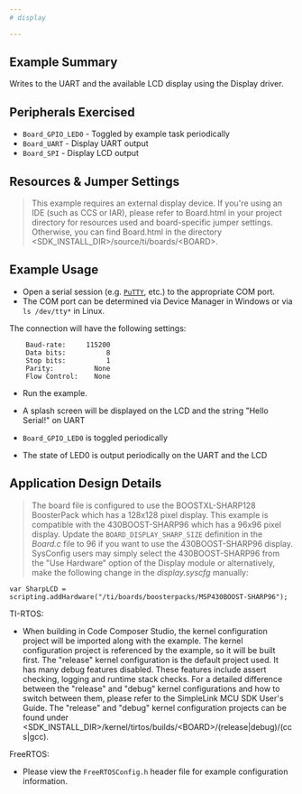 ```yaml
---
# display

---
```


## Example Summary

Writes to the UART and the available LCD display using the Display driver.

## Peripherals Exercised

* `Board_GPIO_LED0` - Toggled by example task periodically
* `Board_UART` - Display UART output
* `Board_SPI` - Display LCD output

## Resources & Jumper Settings

> This example requires an external display device.  If you're using an IDE
(such as CCS or IAR), please refer to Board.html in
your project directory for resources used and board-specific jumper settings.
Otherwise, you can find Board.html in the directory
&lt;SDK_INSTALL_DIR&gt;/source/ti/boards/&lt;BOARD&gt;.

## Example Usage

* Open a serial session (e.g. [`PuTTY`](http://www.putty.org/ "PuTTY's
 Homepage"), etc.) to the appropriate COM port.
 * The COM port can be determined via Device Manager in Windows or via
 `ls /dev/tty*` in Linux.

The connection will have the following settings:
```
    Baud-rate:     115200
    Data bits:          8
    Stop bits:          1
    Parity:          None
    Flow Control:    None
```

* Run the example.

* A splash screen will be displayed on the LCD and the string "Hello Serial!"
on UART

* `Board_GPIO_LED0` is toggled periodically

* The state of LED0 is output periodically on the UART and the LCD

## Application Design Details

> The board file is configured to use the BOOSTXL-SHARP128 BoosterPack which
 has a 128x128 pixel display. This example is compatible with the
 430BOOST-SHARP96 which has a 96x96 pixel display. Update the
 `BOARD_DISPLAY_SHARP_SIZE` definition in the _Board.c_ file to 96 if you
 want to use the 430BOOST-SHARP96 display. SysConfig users may simply select
 the 430BOOST-SHARP96 from the "Use Hardware" option of the Display module or
 alternatively, make the following change in the _display.syscfg_ manually:
```
var SharpLCD = scripting.addHardware("/ti/boards/boosterpacks/MSP430BOOST-SHARP96");
```

TI-RTOS:

* When building in Code Composer Studio, the kernel configuration project will
be imported along with the example. The kernel configuration project is
referenced by the example, so it will be built first. The "release" kernel
configuration is the default project used. It has many debug features disabled.
These features include assert checking, logging and runtime stack checks. For a
detailed difference between the "release" and "debug" kernel configurations and
how to switch between them, please refer to the SimpleLink MCU SDK User's
Guide. The "release" and "debug" kernel configuration projects can be found
under &lt;SDK_INSTALL_DIR&gt;/kernel/tirtos/builds/&lt;BOARD&gt;/(release|debug)/(ccs|gcc).

FreeRTOS:

* Please view the `FreeRTOSConfig.h` header file for example configuration
information.
